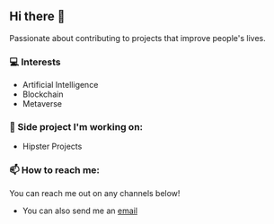 ## Hi there 👋

Passionate about contributing to projects that improve people's lives.

### 💻 Interests

- Artificial Intelligence
- Blockchain
- Metaverse

### 🔭 Side project I'm working on:

- Hipster Projects

### 📫 How to reach me:

You can reach me out on any channels below!

- You can also send me an [email](mailto:ls.oliveiras.santos@gmail.com)
